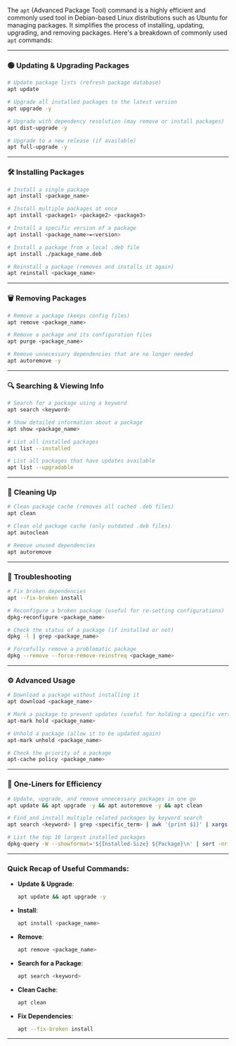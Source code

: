 The `apt` (Advanced Package Tool) command is a highly efficient and commonly used tool in Debian-based Linux distributions such as Ubuntu for managing packages. It simplifies the process of installing, updating, upgrading, and removing packages. Here's a breakdown of commonly used `apt` commands:

---

### 🟢 **Updating & Upgrading Packages**  

```bash
# Update package lists (refresh package database)
apt update

# Upgrade all installed packages to the latest version
apt upgrade -y

# Upgrade with dependency resolution (may remove or install packages)
apt dist-upgrade -y

# Upgrade to a new release (if available)
apt full-upgrade -y
```

---

### 🛠️ **Installing Packages**  

```bash
# Install a single package
apt install <package_name>

# Install multiple packages at once
apt install <package1> <package2> <package3>

# Install a specific version of a package
apt install <package_name>=<version>

# Install a package from a local .deb file
apt install ./package_name.deb

# Reinstall a package (removes and installs it again)
apt reinstall <package_name>
```

---

### 🗑️ **Removing Packages**  

```bash
# Remove a package (keeps config files)
apt remove <package_name>

# Remove a package and its configuration files
apt purge <package_name>

# Remove unnecessary dependencies that are no longer needed
apt autoremove -y
```

---

### 🔍 **Searching & Viewing Info**  

```bash
# Search for a package using a keyword
apt search <keyword>

# Show detailed information about a package
apt show <package_name>

# List all installed packages
apt list --installed

# List all packages that have updates available
apt list --upgradable
```

---

### 🧹 **Cleaning Up**  

```bash
# Clean package cache (removes all cached .deb files)
apt clean

# Clean old package cache (only outdated .deb files)
apt autoclean

# Remove unused dependencies
apt autoremove
```

---

### 🚧 **Troubleshooting**  

```bash
# Fix broken dependencies
apt --fix-broken install

# Reconfigure a broken package (useful for re-setting configurations)
dpkg-reconfigure <package_name>

# Check the status of a package (if installed or not)
dpkg -l | grep <package_name>

# Forcefully remove a problematic package
dpkg --remove --force-remove-reinstreq <package_name>
```

---

### ⚙️ **Advanced Usage**  

```bash
# Download a package without installing it
apt download <package_name>

# Mark a package to prevent updates (useful for holding a specific version)
apt-mark hold <package_name>

# Unhold a package (allow it to be updated again)
apt-mark unhold <package_name>

# Check the priority of a package
apt-cache policy <package_name>
```

---

### 🔗 **One-Liners for Efficiency**  

```bash
# Update, upgrade, and remove unnecessary packages in one go
apt update && apt upgrade -y && apt autoremove -y && apt clean

# Find and install multiple related packages by keyword search
apt search <keyword> | grep <specific_term> | awk '{print $1}' | xargs apt install -y

# List the top 10 largest installed packages
dpkg-query -W --showformat='${Installed-Size} ${Package}\n' | sort -nr | head -n 10
```

---

### **Quick Recap of Useful Commands:**

- **Update & Upgrade**:  
  ```bash
  apt update && apt upgrade -y
  ```

- **Install**:  
  ```bash
  apt install <package_name>
  ```

- **Remove**:  
  ```bash
  apt remove <package_name>
  ```

- **Search for a Package**:  
  ```bash
  apt search <keyword>
  ```

- **Clean Cache**:  
  ```bash
  apt clean
  ```

- **Fix Dependencies**:  
  ```bash
  apt --fix-broken install
  ```

---

